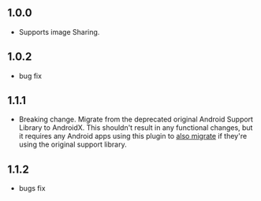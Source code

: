 ## 1.0.0

* Supports image Sharing.

## 1.0.2

* bug fix

## 1.1.1

* Breaking change. Migrate from the deprecated original Android Support Library to AndroidX. This shouldn't result in any functional changes, but it requires   any Android apps using this plugin to [also migrate](https://developer.android.com/jetpack/androidx/migrate) if they're using the original support library.

## 1.1.2

* bugs fix